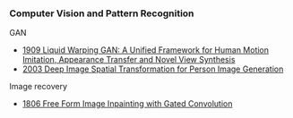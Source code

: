
### Computer Vision and Pattern Recognition


GAN

- [1909 Liquid Warping GAN: A Unified Framework for Human Motion Imitation, Appearance Transfer and Novel View Synthesis](https://arxiv.org/abs/1909.12224)
- [2003 Deep Image Spatial Transformation for Person Image Generation](https://arxiv.org/abs/2003.00696)




Image recovery


- [1806 Free Form Image Inpainting with Gated Convolution](https://arxiv.org/pdf/1806.03589)
